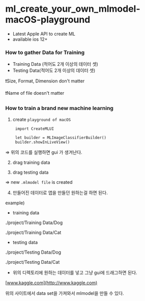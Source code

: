 # ml_create_your_own_mlmodel-macOS-playground


- Latest Apple API to create ML
- available ios 12+

### How to gather Data for Training

- Training Data (적어도 2개 이상의 데이터 셋)
- Testing Data(적어도 2개 이상의 데이터 셋)

❗️Size, Format, Dimension don't matter 

❗️Name of file doesn't matter 

### How to train a brand new machine learning

1. create `playground of macOS`

        import CreateMLUI
        
        let builder = MLImageClassifierBuilder()
        builder.showInLiveView()

⇒ 위의 코드를 실행하면 gui 가 생겨난다. 

 2.  drag training data 

 3.  drag testing data

⇒ new `.mlmodel file` is created 

 4. 만들어진 데이터로 앱을 만들던 원하는걸 하면 된다.

example) 

- training data

./project/Training Data/Dog 

./project/Training Data/Cat 

- testing data

./project/Testing Data/Dog 

./project/Testing Data/Cat 

- 위의 디렉토리에 원하는 데이터를 넣고 그냥 gui에 드래그하면 된다.

[www.kaggle.com](http://www.kaggle.com) 

위의 사이트에서 data set을 가져와서 mlmodel을 만들 수 있다.
